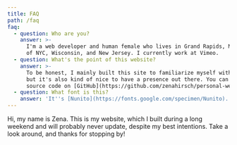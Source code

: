 ```yaml
---
title: FAQ
path: /faq
faq:
  - question: Who are you?
    answer: >-
      I'm a web developer and human female who lives in Grand Rapids, MI by way
      of NYC, Wisconsin, and New Jersey. I currently work at Vimeo.
  - question: What's the point of this website?
    answer: >-
      To be honest, I mainly built this site to familiarize myself with Gatsby,
      but it's also kind of nice to have a presence out there. You can find the
      source code on [GitHub](https://github.com/zenahirsch/personal-website).
  - question: What font is this?
    answer: 'It''s [Nunito](https://fonts.google.com/specimen/Nunito).'
---
```


Hi, my name is Zena. This is my website, which I built during a long weekend and will probably never update, despite my best intentions. Take a look around, and thanks for stopping by!
